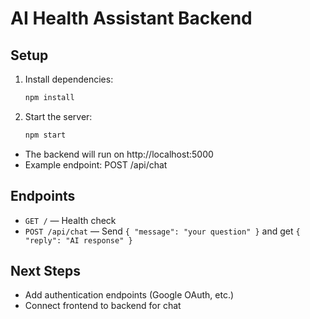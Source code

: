 # AI Health Assistant Backend

## Setup

1. Install dependencies:
   ```sh
   npm install
   ```
2. Start the server:
   ```sh
   npm start
   ```

- The backend will run on http://localhost:5000
- Example endpoint: POST /api/chat

## Endpoints

- `GET /` — Health check
- `POST /api/chat` — Send `{ "message": "your question" }` and get `{ "reply": "AI response" }`

## Next Steps
- Add authentication endpoints (Google OAuth, etc.)
- Connect frontend to backend for chat
